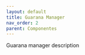 ```yaml
---
layout: default
title: Guarana Manager
nav_order: 2
parent: Componentes
---
```

Guarana manager description